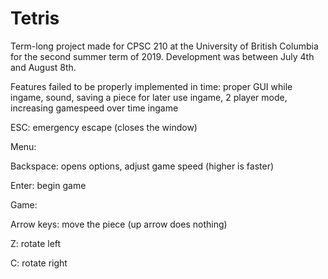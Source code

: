 # Tetris

Term-long project made for CPSC 210 at the University of British Columbia for the second summer term of 2019. Development was between July 4th and August 8th.

Features failed to be properly implemented in time: proper GUI while ingame, sound, saving a piece for later use ingame, 2 player mode, increasing gamespeed over time ingame

ESC: emergency escape (closes the window)


Menu:

Backspace: opens options, adjust game speed (higher is faster)

Enter: begin game


Game:

Arrow keys: move the piece (up arrow does nothing)

Z: rotate left

C: rotate right
